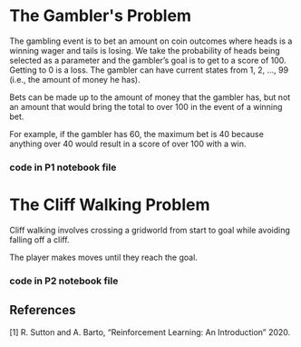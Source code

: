 # The Gambler's Problem
The gambling event is to bet an amount on coin outcomes where heads is a winning wager and tails is losing. We take the probability of heads being selected as a parameter and the gambler’s goal is to get to a score of 100. Getting to 0 is a loss. The gambler can have current states from 1, 2, …, 99 (i.e., the amount of money he has).

Bets can be made up to the amount of money that the gambler has, but not an amount that would bring the total to over 100 in the event of a winning bet.

For example, if the gambler has 60, the maximum bet is 40 because anything over 40 would result in a score of over 100 with a win.
### code in P1 notebook file

# The Cliff Walking Problem
Cliff walking involves crossing a gridworld from start to goal while avoiding falling off a cliff.

The player makes moves until they reach the goal.
### code in P2 notebook file

## References
[1] R. Sutton and A. Barto, “Reinforcement Learning: An Introduction” 2020.
